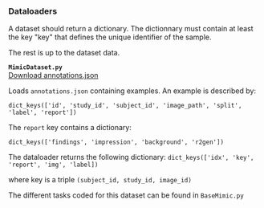 ### Dataloaders

A dataset should return a dictionary. The dictionnary must contain at least the key "key" that 
defines the unique identifier of the sample. 

The rest is up to the dataset data.

<b>```MimicDataset.py```</b> <br/>
[Download annotations.json](https://drive.google.com/drive/folders/1pU97NrwdqG9raBm4aXx4gep2FfUFE_Rp?usp=sharing)

Loads `annotations.json` containing examples. An example is described by:

`dict_keys(['id', 'study_id', 'subject_id', 'image_path', 'split', 'label', 'report'])`

The `report` key contains a dictionary:

`dict_keys(['findings', 'impression', 'background', 'r2gen'])`

The dataloader returns the following dictionary:
`dict_keys(['idx', 'key', 'report', 'img', 'label])` 

where key is a triple `(subject_id, study_id, image_id)`

The different tasks coded for this dataset can be found in `BaseMimic.py`
